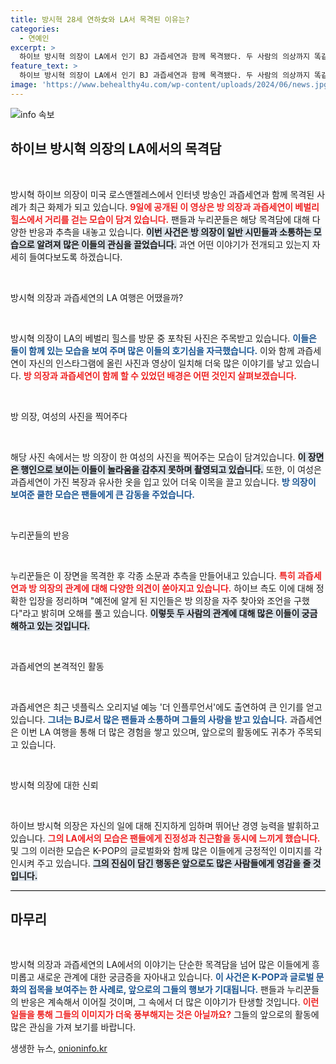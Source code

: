 ```yaml
---
title: 방시혁 28세 연하女와 LA서 목격된 이유는?
categories:
  - 연예인
excerpt: >
  하이브 방시혁 의장이 LA에서 인기 BJ 과즙세연과 함께 목격됐다. 두 사람의 의상까지 똑같아 누리꾼의 궁금증을 자아내고, 하이브는 우연한 만남임을 해명했다. 과연 그들의 특별한 인연은 무엇일까? 클릭해서 확인해보세요!
feature_text: >
  하이브 방시혁 의장이 LA에서 인기 BJ 과즙세연과 함께 목격됐다. 두 사람의 의상까지 똑같아 누리꾼의 궁금증을 자아내고, 하이브는 우연한 만남임을 해명했다. 과연 그들의 특별한 인연은 무엇일까? 클릭해서 확인해보세요!
image: 'https://www.behealthy4u.com/wp-content/uploads/2024/06/news.jpg'
---
```


<p><img src="https://www.behealthy4u.com/wp-content/uploads/2024/06/news.jpg" alt="info 속보" /></p>

<h2 data-ke-size="size26">하이브 방시혁 의장의 LA에서의 목격담</h2>

<p data-ke-size="size16">&nbsp;</p>

<p>방시혁 하이브 의장이 미국 로스앤젤레스에서 인터넷 방송인 과즙세연과 함께 목격된 사례가 최근 화제가 되고 있습니다. <b><span style="color: #ee2323;">9일에 공개된 이 영상은 방 의장과 과즙세연이 베벌리 힐스에서 거리를 걷는 모습이 담겨 있습니다.</span></b> 팬들과 누리꾼들은 해당 목격담에 대해 다양한 반응과 추측을 내놓고 있습니다. <b><span style="background-color: #21538527;">이번 사건은 방 의장이 일반 시민들과 소통하는 모습으로 알려져 많은 이들의 관심을 끌었습니다.</span></b> 과연 어떤 이야기가 전개되고 있는지 자세히 들여다보도록 하겠습니다.</p>

<p data-ke-size="size16">&nbsp;</p>

<p>방시혁 의장과 과즙세연의 LA 여행은 어땠을까?</p>

<p data-ke-size="size16">&nbsp;</p>

<p>방시혁 의장이 LA의 베벌리 힐스를 방문 중 포착된 사진은 주목받고 있습니다. <b><span style="color: #1a5490;">이들은 둘이 함께 있는 모습을 보여 주며 많은 이들의 호기심을 자극했습니다.</span></b> 이와 함께 과즙세연이 자신의 인스타그램에 올린 사진과 영상이 일치해 더욱 많은 이야기를 낳고 있습니다. <b><span style="color: #ee2323;">방 의장과 과즙세연이 함께 할 수 있었던 배경은 어떤 것인지 살펴보겠습니다.</span></b></p>

<p data-ke-size="size16">&nbsp;</p>

<p>방 의장, 여성의 사진을 찍어주다</p>

<p data-ke-size="size16">&nbsp;</p>

<p>해당 사진 속에서는 방 의장이 한 여성의 사진을 찍어주는 모습이 담겨있습니다. <b><span style="background-color: #21538527;">이 장면은 행인으로 보이는 이들이 놀라움을 감추지 못하며 촬영되고 있습니다.</span></b> 또한, 이 여성은 과즙세연이 가진 복장과 유사한 옷을 입고 있어 더욱 이목을 끌고 있습니다. <b><span style="color: #1a5490;">방 의장이 보여준 쿨한 모습은 팬들에게 큰 감동을 주었습니다.</span></b> </p>

<p data-ke-size="size16">&nbsp;</p>

<p>누리꾼들의 반응</p>

<p data-ke-size="size16">&nbsp;</p>

<p>누리꾼들은 이 장면을 목격한 후 각종 소문과 추측을 만들어내고 있습니다. <b><span style="color: #ee2323;">특히 과즙세연과 방 의장의 관계에 대해 다양한 의견이 쏟아지고 있습니다.</span></b> 하이브 측도 이에 대해 정확한 입장을 정리하며 "예전에 알게 된 지인들은 방 의장을 자주 찾아와 조언을 구했다"라고 밝히며 오해를 풀고 있습니다. <b><span style="background-color: #21538527;">이렇듯 두 사람의 관계에 대해 많은 이들이 궁금해하고 있는 것입니다.</span></b></p>

<p data-ke-size="size16">&nbsp;</p>

<p>과즙세연의 본격적인 활동</p>

<p data-ke-size="size16">&nbsp;</p>

<p>과즙세연은 최근 넷플릭스 오리지널 예능 '더 인플루언서'에도 출연하여 큰 인기를 얻고 있습니다. <b><span style="color: #1a5490;">그녀는 BJ로서 많은 팬들과 소통하며 그들의 사랑을 받고 있습니다.</span></b> 과즙세연은 이번 LA 여행을 통해 더 많은 경험을 쌓고 있으며, 앞으로의 활동에도 귀추가 주목되고 있습니다.</p>

<p data-ke-size="size16">&nbsp;</p>

<p>방시혁 의장에 대한 신뢰</p>

<p data-ke-size="size16">&nbsp;</p>

<p>하이브 방시혁 의장은 자신의 일에 대해 진지하게 임하며 뛰어난 경영 능력을 발휘하고 있습니다. <b><span style="color: #ee2323;">그의 LA에서의 모습은 팬들에게 진정성과 친근함을 동시에 느끼게 했습니다.</span></b> 및 그의 이러한 모습은 K-POP의 글로벌화와 함께 많은 이들에게 긍정적인 이미지를 각인시켜 주고 있습니다. <b><span style="background-color: #21538527;">그의 진심이 담긴 행동은 앞으로도 많은 사람들에게 영감을 줄 것입니다.</span></b></p>

<hr style="height: 1px; border: none; color: #000; background-color: #000;">

<h2 data-ke-size="size26">마무리</h2>

<p data-ke-size="size16">&nbsp;</p>

<p>방시혁 의장과 과즙세연의 LA에서의 이야기는 단순한 목격담을 넘어 많은 이들에게 흥미롭고 새로운 관계에 대한 궁금증을 자아내고 있습니다. <b><span style="color: #1a5490;">이 사건은 K-POP과 글로벌 문화의 접목을 보여주는 한 사례로, 앞으로의 그들의 행보가 기대됩니다.</span></b> 팬들과 누리꾼들의 반응은 계속해서 이어질 것이며, 그 속에서 더 많은 이야기가 탄생할 것입니다. <b><span style="color: #ee2323;">이런 일들을 통해 그들의 이미지가 더욱 풍부해지는 것은 아닐까요?</span></b> 그들의 앞으로의 활동에 많은 관심을 가져 보기를 바랍니다.</p>
생생한 뉴스, <a href="https://onioninfo.kr" rel="dofollow">onioninfo.kr</a>


